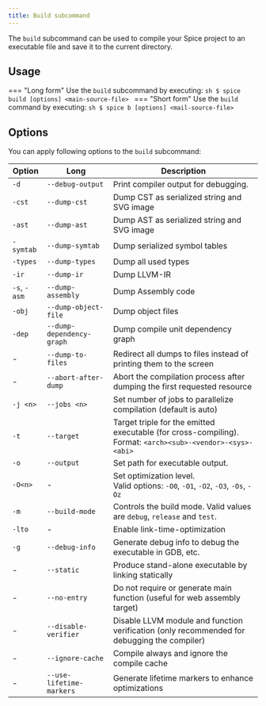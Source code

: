 ```yaml
---
title: Build subcommand
---
```


The `build` subcommand can be used to compile your Spice project to an executable file and save it to the current directory.

## Usage
=== "Long form"
    Use the `build` subcommand by executing:
    ```sh
    $ spice build [options] <main-source-file>
    ```
=== "Short form"
    Use the `build` command by executing:
    ```sh
    $ spice b [options] <mail-source-file>
    ```

## Options
You can apply following options to the `build` subcommand:

| Option       | Long                      | Description                                                                                                     |
|--------------|---------------------------|-----------------------------------------------------------------------------------------------------------------|
| `-d`         | `--debug-output`          | Print compiler output for debugging.                                                                            |
| `-cst`       | `--dump-cst`              | Dump CST as serialized string and SVG image                                                                     |
| `-ast`       | `--dump-ast`              | Dump AST as serialized string and SVG image                                                                     |
| `-symtab`    | `--dump-symtab`           | Dump serialized symbol tables                                                                                   |
| `-types`     | `--dump-types`            | Dump all used types                                                                                             |
| `-ir`        | `--dump-ir`               | Dump LLVM-IR                                                                                                    |
| `-s`, `-asm` | `--dump-assembly`         | Dump Assembly code                                                                                              |
| `-obj`       | `--dump-object-file`      | Dump object files                                                                                               |
| `-dep`       | `--dump-dependency-graph` | Dump compile unit dependency graph                                                                              |
| -            | `--dump-to-files`         | Redirect all dumps to files instead of printing them to the screen                                              |
| -            | `--abort-after-dump`      | Abort the compilation process after dumping the first requested resource                                        |
| `-j <n>`     | `--jobs <n>`              | Set number of jobs to parallelize compilation (default is auto)                                                 |
| `-t`         | `--target`                | Target triple for the emitted executable (for cross-compiling). <br> Format: `<arch><sub>-<vendor>-<sys>-<abi>` |
| `-o`         | `--output`                | Set path for executable output.                                                                                 |
| `-O<n>`      | -                         | Set optimization level. <br> Valid options: `-O0`, `-O1`, `-O2`, `-O3`, `-Os`, `-Oz`                            |
| `-m`         | `--build-mode`            | Controls the build mode. Valid values are `debug`, `release` and `test`.                                        |
| `-lto`       | -                         | Enable link-time-optimization                                                                                   |
| `-g`         | `--debug-info`            | Generate debug info to debug the executable in GDB, etc.                                                        |
| -            | `--static`                | Produce stand-alone executable by linking statically                                                            |
| -            | `--no-entry`              | Do not require or generate main function (useful for web assembly target)                                       |
| -            | `--disable-verifier`      | Disable LLVM module and function verification (only recommended for debugging the compiler)                     |
| -            | `--ignore-cache`          | Compile always and ignore the compile cache                                                                     |
| -            | `--use-lifetime-markers`  | Generate lifetime markers to enhance optimizations                                                              |
